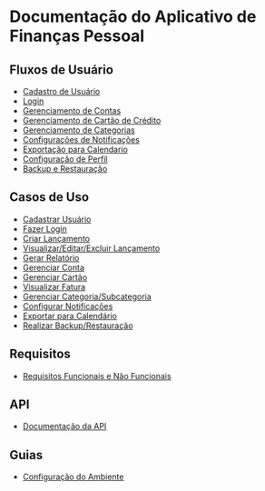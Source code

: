 # Documentação do Aplicativo de Finanças Pessoal

## Fluxos de Usuário

- [Cadastro de Usuário](./docs/fluxos/cadastroUsuario.md)
- [Login](./docs/fluxos/login.md)
- [Gerenciamento de Contas](./docs/fluxos/gerenciamentoContas.md)
- [Gerenciamento de Cartão de Crédito](./docs/fluxos/gerenciamento%20de%20cartoes.md)
- [Gerenciamento de Categorias](./docs/fluxos/gerenciamentoCategorias.md)
- [Configurações de Notificações](./docs/fluxos/configuracaoNotificacoes.md)
- [Exportação para Calendario](./docs/fluxos/exportaçãoCalendario.md)
- [Configuração de Perfil](./docs/fluxos/configuracaoPerfil)
- [Backup e Restauração](./docs/fluxos/backup.md)

## Casos de Uso

- [Cadastrar Usuário]()
- [Fazer Login]()
- [Criar Lançamento]()
- [Visualizar/Editar/Excluir Lançamento]()
- [Gerar Relatório]()
- [Gerenciar Conta]()
- [Gerenciar Cartão]()
- [Visualizar Fatura]()
- [Gerenciar Categoria/Subcategoria]()
- [Configurar Notificações]()
- [Exportar para Calendário]()
- [Realizar Backup/Restauração]()

## Requisitos

- [Requisitos Funcionais e Não Funcionais](./docs/requisitos/requisitos.md)

## API

- [Documentação da API](./docs/api/swagger.yaml)

## Guias

- [Configuração do Ambiente](./docs/guias/setup.md)
